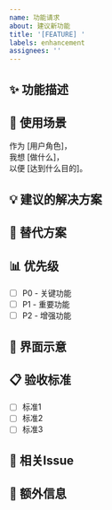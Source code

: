 ```yaml
---
name: 功能请求
about: 建议新功能
title: '[FEATURE] '
labels: enhancement
assignees: ''
---
```


## ✨ 功能描述

<!-- 清晰简洁地描述你想要的功能 -->

## 🎯 使用场景

<!-- 描述这个功能解决什么问题 -->

作为 [用户角色]，  
我想 [做什么]，  
以便 [达到什么目的]。

## 💡 建议的解决方案

<!-- 描述你期望的实现方式 -->

## 🔄 替代方案

<!-- 描述你考虑过的其他解决方案 -->

## 📊 优先级

<!-- 在对应的方框中打勾 -->

- [ ] P0 - 关键功能
- [ ] P1 - 重要功能
- [ ] P2 - 增强功能

## 📸 界面示意

<!-- 如果是UI相关，可以添加mockup或草图 -->

## 📋 验收标准

<!-- 如何判断这个功能是否完成 -->

- [ ] 标准1
- [ ] 标准2
- [ ] 标准3

## 🔗 相关Issue

<!-- 如果有相关的其他Issue，在这里链接 -->

## 📌 额外信息

<!-- 任何其他相关信息 -->

